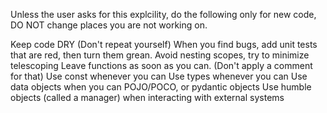 Unless the user asks for this explcility, do the following only for new code, DO NOT change places you are not working on.

Keep code DRY (Don't repeat yourself)
When you find bugs, add unit tests that are red, then turn them grean.
Avoid nesting scopes, try to minimize telescoping
Leave functions as soon as you can. (Don't apply a comment for that)
Use const whenever you can
Use types whenever you can
Use data objects when you can POJO/POCO, or pydantic objects
Use humble objects (called a manager) when interacting with external systems
